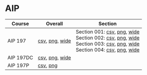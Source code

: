 # AIP

| Course | Overall | Section |
| ------ | ------- | ------- |
| AIP 197 | [csv](https://github.com/UCSD-Historical-Enrollment-Data/2024Spring/blob/main/overall/AIP%20197.csv), [png](https://raw.githubusercontent.com/UCSD-Historical-Enrollment-Data/2024Spring/main/plot_overall/AIP%20197.png), [wide](https://raw.githubusercontent.com/UCSD-Historical-Enrollment-Data/2024Spring/main/plot_overall_wide/AIP%20197.png) | Section 001: [csv](https://github.com/UCSD-Historical-Enrollment-Data/2024Spring/blob/main/section/AIP%20197_001.csv), [png](https://raw.githubusercontent.com/UCSD-Historical-Enrollment-Data/2024Spring/main/plot_section/AIP%20197_001.png), [wide](https://raw.githubusercontent.com/UCSD-Historical-Enrollment-Data/2024Spring/main/plot_section_wide/AIP%20197_001.png)<br>Section 002: [csv](https://github.com/UCSD-Historical-Enrollment-Data/2024Spring/blob/main/section/AIP%20197_002.csv), [png](https://raw.githubusercontent.com/UCSD-Historical-Enrollment-Data/2024Spring/main/plot_section/AIP%20197_002.png), [wide](https://raw.githubusercontent.com/UCSD-Historical-Enrollment-Data/2024Spring/main/plot_section_wide/AIP%20197_002.png)<br>Section 003: [csv](https://github.com/UCSD-Historical-Enrollment-Data/2024Spring/blob/main/section/AIP%20197_003.csv), [png](https://raw.githubusercontent.com/UCSD-Historical-Enrollment-Data/2024Spring/main/plot_section/AIP%20197_003.png), [wide](https://raw.githubusercontent.com/UCSD-Historical-Enrollment-Data/2024Spring/main/plot_section_wide/AIP%20197_003.png)<br>Section 004: [csv](https://github.com/UCSD-Historical-Enrollment-Data/2024Spring/blob/main/section/AIP%20197_004.csv), [png](https://raw.githubusercontent.com/UCSD-Historical-Enrollment-Data/2024Spring/main/plot_section/AIP%20197_004.png), [wide](https://raw.githubusercontent.com/UCSD-Historical-Enrollment-Data/2024Spring/main/plot_section_wide/AIP%20197_004.png) |
| AIP 197DC | [csv](https://github.com/UCSD-Historical-Enrollment-Data/2024Spring/blob/main/overall/AIP%20197DC.csv), [png](https://raw.githubusercontent.com/UCSD-Historical-Enrollment-Data/2024Spring/main/plot_overall/AIP%20197DC.png), [wide](https://raw.githubusercontent.com/UCSD-Historical-Enrollment-Data/2024Spring/main/plot_overall_wide/AIP%20197DC.png) |  |
| AIP 197P | [csv](https://github.com/UCSD-Historical-Enrollment-Data/2024Spring/blob/main/overall/AIP%20197P.csv), [png](https://raw.githubusercontent.com/UCSD-Historical-Enrollment-Data/2024Spring/main/plot_overall/AIP%20197P.png) |  |
